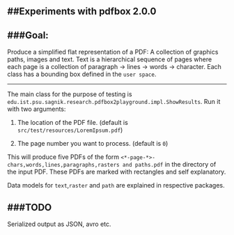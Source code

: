 ##Experiments with pdfbox 2.0.0 
---------------------------------

###Goal: 
----------

Produce a simplified flat representation of a PDF: A collection of graphics paths, images and text. Text is a hierarchical sequence of pages where each page is a collection of paragraph -> lines -> words -> character. Each class has a bounding box defined in the `user space`.

------------

The main class for the purpose of testing is `edu.ist.psu.sagnik.research.pdfbox2playground.impl.ShowResults`. Run it with two arguments: 

1. The location of the PDF file. (default is `src/test/resources/LoremIpsum.pdf`)
  
2. The page number you want to process. (default is `0`)
 
This will produce five PDFs of the form `<*-page-*>-chars,words,lines,paragraphs,rasters and paths.pdf` in the directory of the input PDF. These PDFs are marked with rectangles and self explanatory.

Data models for `text`,`raster` and `path` are explained in respective packages.

###TODO
------------

Serialized output as JSON, avro etc.